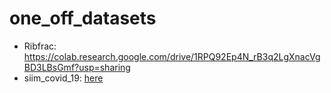 # one_off_datasets
- Ribfrac: https://colab.research.google.com/drive/1RPQ92Ep4N_rB3q2LgXnacVgBD3LBsGmf?usp=sharing  
- siim_covid_19: [here](https://colab.research.google.com/drive/1uKIIWXMN6_smJLlsTrK49XxQOezjmzUf?usp=sharing)
